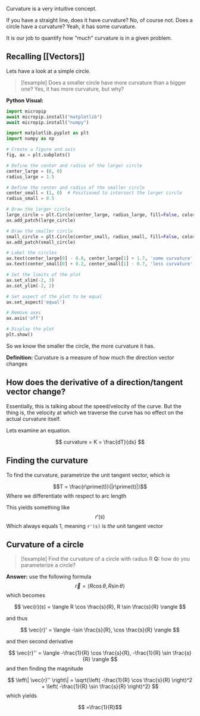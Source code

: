 Curvature is a very intuitive concept.

If you have a straight line, does it have curvature? No, of course not.
Does a circle have a curvature? Yeah, it has some curvature.

It is our job to quantify how "much" curvature is in a given problem.

## Recalling [[Vectors]]

Lets have a look at a simple circle.

> [!example] Does a smaller circle have more curvature than a bigger one?
> Yes, it has more curvature, but why?

**Python Visual:**
```python
import micropip
await micropip.install("matplotlib")
await micropip.install("numpy")

import matplotlib.pyplot as plt
import numpy as np

# Create a figure and axis
fig, ax = plt.subplots()

# Define the center and radius of the larger circle
center_large = (0, 0)
radius_large = 1.5

# Define the center and radius of the smaller circle
center_small = (1, 0)  # Positioned to intersect the larger circle
radius_small = 0.5

# Draw the larger circle
large_circle = plt.Circle(center_large, radius_large, fill=False, color='blue', linewidth=2)
ax.add_patch(large_circle)

# Draw the smaller circle
small_circle = plt.Circle(center_small, radius_small, fill=False, color='red', linewidth=2)
ax.add_patch(small_circle)

# Label the circles
ax.text(center_large[0] - 0.8, center_large[1] + 1.7, 'some curvature', color='blue', fontsize=12)
ax.text(center_small[0] + 0.2, center_small[1] - 0.7, 'less curvature', color='red', fontsize=12)

# Set the limits of the plot
ax.set_xlim(-2, 3)
ax.set_ylim(-2, 2)

# Set aspect of the plot to be equal
ax.set_aspect('equal')

# Remove axes
ax.axis('off')

# Display the plot
plt.show()

```

So we know the smaller the circle, the more curvature it has. 

**Definition:** Curvature is a measure of how much the direction vector changes

## How does the derivative of a direction/tangent vector change?

Essentially, this is talking about the speed/velocity of the curve. But the thing is, the velocity at which we traverse the curve has no effect on the actual curvature itself. 

Lets examine an equation.

$$
curvature = K = \frac{dT}{ds}
$$

## Finding the curvature

To find the curvature, parametrize the unit tangent vector, which is 

$$T = \frac{r\prime(t)}{|r\prime(t)|}$$
Where we differentiate with respect to arc length

This yields something like 
$$ r\prime(s)$$
Which always equals 1, meaning `r'(s)` is _the_ unit tangent vector

## Curvature of a circle


> [!example] Find the curvature of a circle with radius R
> **Q:** how do you parameterize a circle?

**Answer:** use the following formula
$$ \vec{r} = \langle R \cos \theta, R \sin \theta \rangle $$
which becomes 

$$ \vec{r}(s) = \langle R \cos \frac{s}{R}, R \sin \frac{s}{R} \rangle $$

and thus

$$ \vec{r}' = \langle -\sin \frac{s}{R}, \cos \frac{s}{R} \rangle $$

and then second derivative

$$ \vec{r}'' = \langle -\frac{1}{R} \cos \frac{s}{R}, -\frac{1}{R} \sin \frac{s}{R} \rangle $$
and then finding the magnitude

$$ \left\| \vec{r}'' \right\| = \sqrt{\left( -\frac{1}{R} \cos \frac{s}{R} \right)^2 + \left( -\frac{1}{R} \sin \frac{s}{R} \right)^2} $$
which yields

$$ =\frac{1}{R}$$
